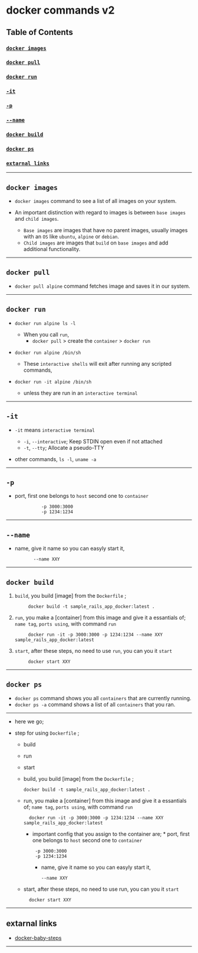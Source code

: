 # docker commands v2

## Table of Contents

### **[`docker images`](#docker-images)**<br>

### **[`docker pull`](#docker-pull)**<br>

### **[`docker run`](#docker-run)**<br>

### **[`-it`](#-it)**<br>

### **[`-p`](#-p)**<br>

### **[`--name`](#--name)**<br>

### **[`docker build`](#docker-build)**<br>

### **[`docker ps`](#docker-ps)**<br>

### **[`extarnal links`](#extarnal-links)**<br>

----

## `docker images`

* `docker images` command to see a list of all images on your system.

* An important distinction with regard to images is between `base images` and `child images`.
    * `Base images` are images that have no parent images, usually images with an `OS` like `ubuntu`, `alpine` or `debian`.
    * `Child images` are images that `build` on `base images` and add additional functionality.

----

## `docker pull`

* `docker pull alpine` command fetches image and saves it in our system.

----

## `docker run`

* `docker run alpine ls -l`
  * When you call `run`,
    * `docker pull` > create the `container` > `docker run`

* `docker run alpine /bin/sh`
  * These `interactive shells` will exit after running any scripted commands,
* `docker run -it alpine /bin/sh`
  * unless they are run in an `interactive terminal`

----

## `-it`

* `-it` means `interactive terminal`
    * `-i`, `--interactive`; Keep STDIN open even if not attached
    * `-t`, `--tty`; Allocate a pseudo-TTY

* other commands, `ls -l`, `uname -a`

----

## `-p`

* port, first one belongs to `host` second  one to `container`

                -p 3000:3000
                -p 1234:1234

----

## `--name`

* name, give it name so you can easyly start it,

             --name XXY

----

## `docker build`

1. `build`, you build [image] from the `Dockerfile` ;

            docker build -t sample_rails_app_docker:latest .

2. `run`, you make a [container] from this image and give it a essantials of; `name tag`, `ports using`, with command `run`

            docker run -it -p 3000:3000 -p 1234:1234 --name XXY sample_rails_app_docker:latest

3. `start`, after these steps, no need to use `run`, you can you it `start`

            docker start XXY

----

## `docker ps`

* `docker ps` command shows you all `containers` that are currently running.
* `docker ps -a` command shows a list of all `containers` that you ran.

----

* here we go;

* step for using `Dockerfile` ;

	* build 
	* run
    * start
    
	* build, you build [image] from the `Dockerfile` ;

          docker build -t sample_rails_app_docker:latest .
    
	* run, you make a [container] from this image and give it a essantials of; `name tag`, `ports using`, with command `run`
    
   		 	docker run -it -p 3000:3000 -p 1234:1234 --name XXY sample_rails_app_docker:latest
    
    	 * important config that you assign to the container are;
         		* port, first one belongs to `host` second  one to `container`
         
          		-p 3000:3000
         		-p 1234:1234
         
      		* name, give it name so you can easyly start it, 
          
          		  --name XXY
                
                
	* start, after these steps, no need to use run, you can you it `start`
    
    		docker start XXY



----

## extarnal links

* [docker-baby-steps](https://github.com/docker/labs/blob/master/beginner/chapters/webapps.md)

----
